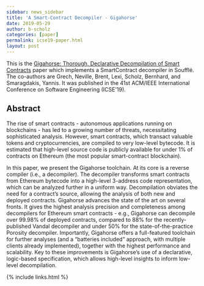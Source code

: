 ```yaml
---
sidebar: news_sidebar
title: 'A Smart-Contract Decompiler - Gigahorse'
date: 2019-05-29
author: b-scholz
categories: [paper]
permalink: icse19-paper.html
layout: post
---
```

This is the [Gigahorse: Thorough, Declarative Decompilation of Smart
Contracts](https://www.nevillegrech.com/assets/pdf/gigahorse-icse.pdf) paper
which implements a SmartContract decompiler in Soufflé. 
The co-authors are Grech, Neville, Brent, Lexi, Scholz, Bernhard, and Smaragdakis, Yannis.
It was published in the 41st ACM/IEEE International Conference on Software Engineering (ICSE'19). 

## Abstract 
The rise of smart contracts - autonomous applications running on blockchains - has led to a growing number of threats, necessitating sophisticated analysis. However, smart contracts, which transact valuable tokens and cryptocurrencies, are compiled to very low-level bytecode. It is estimated that high-level source code is publicly available for under 1% of contracts on Ethereum (the most popular smart-contract blockchain).

In this paper, we present the Gigahorse toolchain. At its core is a reverse compiler (i.e., a decompiler). The decompiler transforms smart contracts from Ethereum bytecode into a high-level 3-address code representation, which can be analyzed further in a uniform way. Decompilation obviates the need for a contract’s source, allowing the analysis of both new and deployed contracts. Gigahorse advances the state of the art on several fronts. It gives the highest analysis precision and completeness among decompilers for Ethereum smart contracts - e.g., Gigahorse can decompile over 99.98% of deployed contracts, compared to 88% for the recently-published Vandal decompiler and under 50% for the state-of-the-practice Porosity decompiler. Importantly, Gigahorse offers a full-featured toolchain for further analyses (and a “batteries included” approach, with multiple clients already implemented), together with the highest performance and scalability. Key to these improvements is Gigahorse’s use of a declarative, logic-based specification, which allows high-level insights to inform low-level decompilation.


{% include links.html %}

